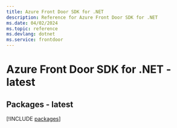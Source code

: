 ```yaml
---
title: Azure Front Door SDK for .NET
description: Reference for Azure Front Door SDK for .NET
ms.date: 04/02/2024
ms.topic: reference
ms.devlang: dotnet
ms.service: frontdoor
---
```

# Azure Front Door SDK for .NET - latest
## Packages - latest
[!INCLUDE [packages](front-door-index.md)]